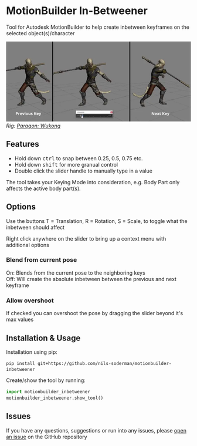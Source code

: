 # MotionBuilder In-Betweener
Tool for Autodesk MotionBuilder to help create inbetween keyframes on the selected object(s)/character

![demo of tweening between 2 poses](media/demo.webp)
*Rig: [Paragon: Wukong](https://www.fab.com/listings/27054d0c-c26e-4fe3-b6f9-fa778dfcb8b6)*

## Features
* Hold down <kbd>ctrl</kbd> to snap between 0.25, 0.5, 0.75 etc.
* Hold down <kbd>shift</kbd> for more granual control
* Double click the slider handle to manually type in a value

The tool takes your Keying Mode into consideration, e.g. Body Part only affects the active body part(s).

## Options
Use the buttons T = Translation, R = Rotation, S = Scale, to toggle what the inbetween should affect

Right click anywhere on the slider to bring up a context menu with additional options

### Blend from current pose
On: Blends from the current pose to the neighboring keys  
Off: Will create the absolute inbetween between the previous and next keyframe

### Allow overshoot
If checked you can overshoot the pose by dragging the slider beyond it's max values


## Installation & Usage

Installation using pip:
```
pip install git+https://github.com/nils-soderman/motionbuilder-inbetweener
```

Create/show the tool by running:
```python
import motionbuilder_inbetweener
motionbuilder_inbetweener.show_tool()
```


## Issues
If you have any questions, suggestions or run into any issues, please [open an issue](https://github.com/nils-soderman/motionbuilder-inbetweener "GitHub issues") on the GitHub repository
